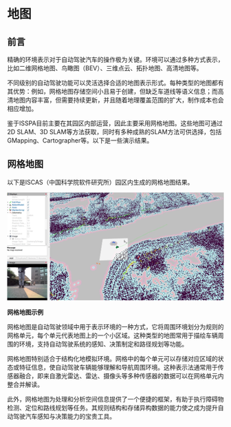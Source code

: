 # 地图

## 前言

精确的环境表示对于自动驾驶汽车的操作极为关键。环境可以通过多种方式表示，比如二维网格地图、鸟瞰图（BEV）、三维点云、拓扑地图、高清地图等。

不同级别的自动驾驶功能可以灵活选择合适的地图表示形式。每种类型的地图都有其优势：例如，网格地图存储空间小且易于创建，但缺乏车道线等语义信息；而高清地图内容丰富，但需要持续更新，并且随着地理覆盖范围的扩大，制作成本也会相应增加。

鉴于ISSPA目前主要在其园区内部运营，因此主要采用网格地图。这些地图可通过2D SLAM、3D SLAM等方法获取，同时有多种成熟的SLAM方法可供选择，包括GMapping、Cartographer等。以下是一些演示结果。

## 网格地图

以下是ISCAS（中国科学院软件研究所）园区内生成的网格地图结果。

![./imgs/grid_map.png](./imgs/grid_map.png)

**网格地图示例**

网格地图是自动驾驶领域中用于表示环境的一种方式，它将周围环境划分为规则的网格单元，每个单元代表地图上的一个小区域。这种类型的地图常用于描绘车辆周围的环境，支持自动驾驶系统的感知、决策制定和路径规划等功能。

网格地图特别适合于结构化地模拟环境。网格中的每个单元可以存储对应区域的状态或特征信息，使自动驾驶车辆能够理解和导航周围环境。这种表示法通常用于传感器融合，即来自激光雷达、雷达、摄像头等多种传感器的数据可以在网格单元内整合并解读。

此外，网格地图为处理和分析空间信息提供了一个便捷的框架，有助于执行障碍物检测、定位和路线规划等任务。其规则结构和存储异构数据的能力使之成为提升自动驾驶汽车感知与决策能力的宝贵工具。